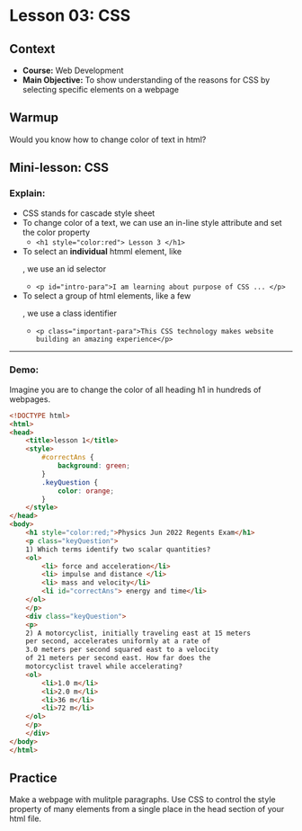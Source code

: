 # Lesson 03: CSS

## Context
* **Course:** Web Development
* **Main Objective:** To show understanding of the reasons for CSS by selecting specific elements on a webpage

## Warmup
Would you know how to change color of text in html?

## Mini-lesson: CSS

### Explain:
* CSS stands for cascade style sheet
* To change color of a text, we can use an in-line style attribute and set the color property
  * `<h1 style="color:red"> Lesson 3 </h1>`
* To select an **individual** htmml element, like <p>, we use an id selector
  * `<p id="intro-para">I am learning about purpose of CSS ... </p>`
* To select a group of html elements, like a few <p>, we use a class identifier
  * `<p class="important-para">This CSS technology makes website building an amazing experience</p>`

---

### Demo:

Imagine you are to change the color of all heading h1 in hundreds of webpages.

```html
<!DOCTYPE html>
<html>
<head>
    <title>lesson 1</title>
    <style>
        #correctAns {
            background: green;
        }
        .keyQuestion {
            color: orange;
        }
    </style>
</head>
<body>
    <h1 style="color:red;">Physics Jun 2022 Regents Exam</h1>
    <p class="keyQuestion">
    1) Which terms identify two scalar quantities?
    <ol>
        <li> force and acceleration</li>
        <li> impulse and distance </li>
        <li> mass and velocity</li>
        <li id="correctAns"> energy and time</li>
    </ol>
    </p>
    <div class="keyQuestion">
    <p>
    2) A motorcyclist, initially traveling east at 15 meters
    per second, accelerates uniformly at a rate of
    3.0 meters per second squared east to a velocity
    of 21 meters per second east. How far does the
    motorcyclist travel while accelerating?
    <ol>
        <li>1.0 m</li>
        <li>2.0 m</li>
        <li>36 m</li>
        <li>72 m</li>
    </ol>
    </p>
    </div>
</body>
</html>
```

## Practice
Make a webpage with mulitple paragraphs. Use CSS to control the style property of many elements from a single place in the head section of your html file.